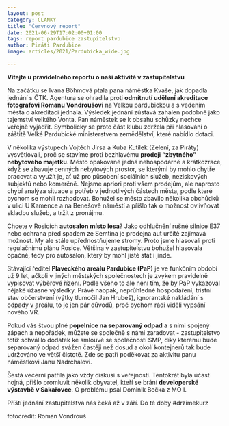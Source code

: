 ```yaml
---
layout: post
category: CLANKY
title: "Červnový report"
date: 2021-06-29T17:02:00+01:00
tags: report pardubice zastupitelstvo
author: Piráti Pardubice
image: articles/2021/Pardubicka_wide.jpg

---
```

**Vítejte u pravidelného reportu o naší aktivitě v zastupitelstvu**

Na začátku se Ivana Böhmová ptala pana náměstka Kvaše, jak dopadla jednání s ČTK. 
Agentura se ohradila proti **odmítnutí udělení akreditace fotografovi Romanu Vondroušovi** na Velkou pardubickou a s vedením města o akreditaci jednala. 
Výsledek jednání zůstává zahalen podobně jako tajemství velkého Vonta. Pan náměstek se k obsahu schůzky nechce veřejně vyjádřit. 
Symbolicky se proto část klubu zdržela při hlasování o záštitě Velké Pardubické ministerstvem zemědělství, které nabídlo dotaci. 

V několika výstupech Vojtěch Jirsa a Kuba Kutílek (Zelení, za Piráty) vysvětlovali, proč se stavíme proti bezhlavému **prodeji “zbytného” nebytového majetku**. 
Město opakovaně jedná nehospodárně a krátkozrace, když se zbavuje cenných nebytových prostor, se kterými by mohlo chytře pracovat a využít je, 
ať už pro působení sociálních služeb, neziskových subjektů nebo komerčně. 
Nejsme apriori proti všem prodejům, ale naprosto chybí analýza situace a potřeb v jednotlivých částech města, podle které bychom se mohli rozhodovat. 
Bohužel se město zbavilo několika obchůdků v ulici U Kamence a na Benešově náměstí a přišlo tak o možnost ovlivňovat skladbu služeb, a tržit z pronájmu.

Chcete v Rosicích **autosalon místo lesa**? Jako odhlučnění rušné silnice E37 nebo ochrana před spadem ze Semtína je prodejna aut určitě zajímavá možnost. 
My ale stále upřednostňujeme stromy. Proto jsme hlasovali proti regulačnímu plánu Rosice. 
Většina v zastupitelstvu bohužel hlasovala opačně, tedy pro autosalon, který by mohl jistě stát i jinde.

Stávající ředitel **Plaveckého areálu Pardubice (PaP)** je ve funkčním období už 9 let, ačkoli v jiných městských společnostech je zvykem pravidelně vypisovat výběrové řízení. 
Podle všeho to ale není tím, že by PaP vykazoval nějaké úžasné výsledky. 
Právě naopak, neprůhledné hospodaření, tristní stav občerstvení (výtky tlumočil Jan Hrubeš), ignorantské nakládání s odpady v areálu, to je jen pár důvodů, 
proč bychom rádi viděli vypsání nového VŘ. 

Pokud vás štvou plné **popelnice na separovaný odpad** a s nimi spojený zápach a nepořádek, 
můžete se společně s námi zaradovat - zastupitelstvo totiž schválilo dodatek ke smlouvě se společností SMP, 
díky kterému bude separovaný odpad svážen častěji než dosud a okolí kontejnerů tak bude udržováno ve větší čistotě. 
Zde se patří poděkovat za aktivitu panu náměstkovi Janu Nadrchalovi.

Šestá večerní patřila jako vždy diskusi s veřejností. Tentokrát byla účast hojná, přišlo promluvit několik obyvatel, kteří se brání **developerské výstavbě v Sakařovce**. 
O problému psal Dominik Bečka z MO I. 

Příští jednání zastupitelstva nás čeká až v září. Do té doby #drzimekurz

fotocredit: Roman Vondrouš

